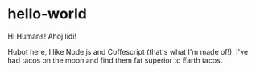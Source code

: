 # hello-world

Hi Humans!
Ahoj lidi!

Hubot here, I like Node.js and Coffescript (that's what I'm made of!).
I've had tacos on the moon and find them fat superior to Earth tacos.

